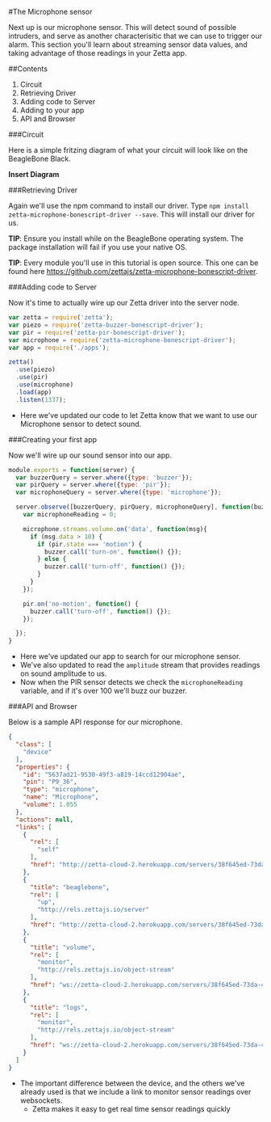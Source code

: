 #The Microphone sensor

Next up is our microphone sensor. This will detect sound of possible intruders, and serve as another characterisitic that
we can use to trigger our alarm. This section you'll learn about streaming sensor data values, and taking advantage of
those readings in your Zetta app.

##Contents

1. Circuit
2. Retrieving Driver
3. Adding code to Server
4. Adding to your app
5. API and Browser

###Circuit

Here is a simple fritzing diagram of what your circuit will look like on the BeagleBone Black.

**Insert Diagram**

###Retrieving Driver

Again we'll use the npm command to install our driver. Type `npm install zetta-microphone-bonescript-driver --save`. This will install our driver for us.


**TIP**: Ensure you install while on the BeagleBone operating system. The package
installation will fail if you use your native OS.

**TIP**: Every module you'll use in this tutorial is open source. This one can be found here https://github.com/zettajs/zetta-microphone-bonescript-driver.

###Adding code to Server

Now it's time to actually wire up our Zetta driver into the server node.

```javascript
var zetta = require('zetta');
var piezo = require('zetta-buzzer-bonescript-driver');
var pir = require('zetta-pir-bonescript-driver');
var microphone = require('zetta-microphone-bonescript-driver');
var app = require('./apps');

zetta()
  .use(piezo)
  .use(pir)
  .use(microphone)
  .load(app)
  .listen(1337);
```

* Here we've updated our code to let Zetta know that we want to use our Microphone sensor to detect sound.

###Creating your first app

Now we'll wire up our sound sensor into our app.

```javascript
module.exports = function(server) {
  var buzzerQuery = server.where({type: 'buzzer'});
  var pirQuery = server.where({type: 'pir'});
  var microphoneQuery = server.where({type: 'microphone'});

  server.observe([buzzerQuery, pirQuery, microphoneQuery], function(buzzer, pir, microphone){
    var microphoneReading = 0;

    microphone.streams.volume.on('data', function(msg){
      if (msg.data > 10) {
        if (pir.state === 'motion') {
          buzzer.call('turn-on', function() {});
        } else {
          buzzer.call('turn-off', function() {});
        }
      }
    });

    pir.on('no-motion', function() {
      buzzer.call('turn-off', function() {});
    });

  });
}
```

* Here we've updated our app to search for our microphone sensor.
* We've also updated to read the `amplitude` stream that provides readings on sound amplitude to us.
* Now when the PIR sensor detects we check the `microphoneReading` variable, and if it's over 100 we'll buzz our buzzer.

###API and Browser

Below is a sample API response for our microphone.

```json
{
  "class": [
    "device"
  ],
  "properties": {
    "id": "5637ad21-9530-49f3-a819-14ccd12904ae",
    "pin": "P9_36",
    "type": "microphone",
    "name": "Microphone",
    "volume": 1.055
  },
  "actions": null,
  "links": [
    {
      "rel": [
        "self"
      ],
      "href": "http://zetta-cloud-2.herokuapp.com/servers/38f645ed-73da-4742-8f20-c46317a48c19/devices/5637ad21-9530-49f3-a819-14ccd12904ae"
    },
    {
      "title": "beaglebone",
      "rel": [
        "up",
        "http://rels.zettajs.io/server"
      ],
      "href": "http://zetta-cloud-2.herokuapp.com/servers/38f645ed-73da-4742-8f20-c46317a48c19"
    },
    {
      "title": "volume",
      "rel": [
        "monitor",
        "http://rels.zettajs.io/object-stream"
      ],
      "href": "ws://zetta-cloud-2.herokuapp.com/servers/38f645ed-73da-4742-8f20-c46317a48c19/events?topic=microphone%2F5637ad21-9530-49f3-a819-14ccd12904ae%2Fvolume"
    },
    {
      "title": "logs",
      "rel": [
        "monitor",
        "http://rels.zettajs.io/object-stream"
      ],
      "href": "ws://zetta-cloud-2.herokuapp.com/servers/38f645ed-73da-4742-8f20-c46317a48c19/events?topic=microphone%2F5637ad21-9530-49f3-a819-14ccd12904ae%2Flogs"
    }
  ]
}

```

* The important difference between the device, and the others we've already used is that we include a link to monitor sensor readings over websockets.
  * Zetta makes it easy to get real time sensor readings quickly
